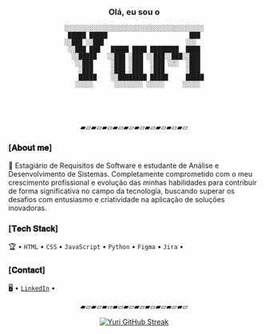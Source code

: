 <div align="center">
<h3>Olá, eu sou o</h3>

```
░░░░░░░░░░░░░░░░░░░░░░░░░░░░░░░░░░░░░░░
 █████ █████                       ███ 
░░███ ░░███                       ░░░  
 ░░███ ███   █████ ████ ████████  ████ 
  ░░█████   ░░███ ░███ ░░███░░███░░███ 
   ░░███     ░███ ░███  ░███ ░░░  ░███ 
    ░███     ░███ ░███  ░███      ░███ 
    █████    ░░████████ █████     █████
   ░░░░░      ░░░░░░░░ ░░░░░     ░░░░░ 
                                       
                                       
                                       


```
<p>▰▱▰▱▰▱▰▱▰▱▰▱▰▱▰▱▰▱▰▱</p>
</div>

### [𝐀𝐛𝐨𝐮𝐭 𝐦𝐞]

🚀 Estagiário de Requisitos de Software e estudante de Análise e Desenvolvimento de Sistemas. Completamente comprometido com o meu crescimento profissional e evolução das minhas habilidades para contribuir de forma significativa no campo da tecnologia, buscando superar os desafios com entusiasmo e criatividade na aplicação de soluções inovadoras.

### [𝐓𝐞𝐜𝐡 𝐒𝐭𝐚𝐜𝐤]

🏆 • `HTML` • `CSS` • `JavaScript` • `Python` • `Figma` • `Jira` • 

### [𝐂𝐨𝐧𝐭𝐚𝐜𝐭]

🖥️ • [`LinkedIn`](https://www.linkedin.com/in/yurialvs/) •

<div align="center">
<p>▰▱▰▱▰▱▰▱▰▱▰▱▰▱▰▱▰▱▰▱</p>

[![Yuri GitHub Streak](https://streak-stats.demolab.com?user=yurialvs&theme=transparent&locale=pt_BR&card_width=500)](https://git.io/streak-stats)
</div>

